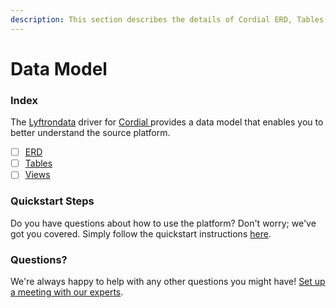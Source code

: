 ```yaml
---
description: This section describes the details of Cordial ERD, Tables, and Views.
---
```


# Data Model

### Index

The  [Lyftrondata](https://www.lyftrondata.com/) driver for [Cordial](https://www.lyftrondata.com/integration/cordial/)[ ](https://www.lyftrondata.com/integration/cordial/)provides a data model that enables you to better understand the source platform.

* [ ] [ERD](../../../marketing-analytics/cordial/data-model/erd.md)
* [ ] [Tables](../../../marketing-analytics/cordial/data-model/tables.md)
* [ ] [Views](../../../marketing-analytics/cordial/data-model/views.md)

### Quickstart Steps

Do you have questions about how to use the platform? Don't worry; we've got you covered. Simply follow the quickstart instructions [here](../../../../quickstart-steps.md).

### Questions? <a href="#questions" id="questions"></a>

We're always happy to help with any other questions you might have! [Set up a meeting with our experts](https://www.lyftrondata.com/book-a-meeting/).


